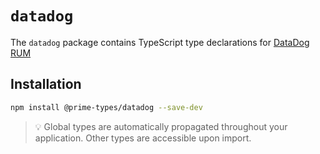# `datadog`

The `datadog` package contains TypeScript type declarations for [DataDog RUM](https://docs.datadoghq.com/real_user_monitoring/browser/setup/client/?tab=rum#cdn-async)

## Installation

```bash
npm install @prime-types/datadog --save-dev
```

> :bulb: Global types are automatically propagated throughout your application. Other types are accessible upon import.
